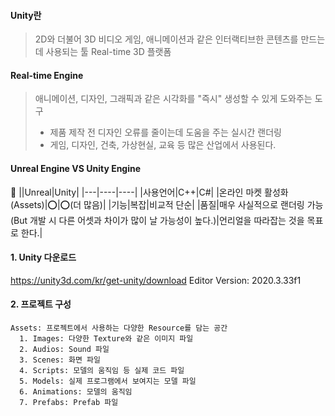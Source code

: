 #### Unity란
> 2D와 더불어 3D 비디오 게임, 애니메이션과 같은 인터랙티브한 콘텐츠를 만드는데 사용되는 툴
> Real-time 3D 플랫폼

#### Real-time Engine
> 애니메이션, 디자인, 그래픽과 같은 시각화를 "즉시" 생성할 수 있게 도와주는 도구
>   - 제품 제작 전 디자인 오류를 줄이는데 도움을 주는 실시간 랜더링
>   - 게임, 디자인, 건축, 가상현실, 교육 등 많은 산업에서 사용된다.

#### Unreal Engine VS Unity Engine

🎈
||Unreal|Unity|
|---|----|----|
|사용언어|C++|C#|
|온라인 마켓 활성화(Assets)|⭕|⭕(더 많음)|
|기능|복잡|비교적 단순|
|품질|매우 사실적으로 랜더링 가능 (But 개발 시 다른 어셋과 차이가 많이 날 가능성이 높다.)|언리얼을 따라잡는 것을 목표로 한다.|

#### 1. Unity 다운로드
https://unity3d.com/kr/get-unity/download
Editor Version: 2020.3.33f1

#### 2. 프로젝트 구성
````
Assets: 프로젝트에서 사용하는 다양한 Resource를 담는 공간
  1. Images: 다양한 Texture와 같은 이미지 파일
  2. Audios: Sound 파일
  3. Scenes: 화면 파일
  4. Scripts: 모델의 움직임 등 실제 코드 파일
  5. Models: 실제 프로그램에서 보여지는 모델 파일
  6. Animations: 모델의 움직임
  7. Prefabs: Prefab 파일
````
